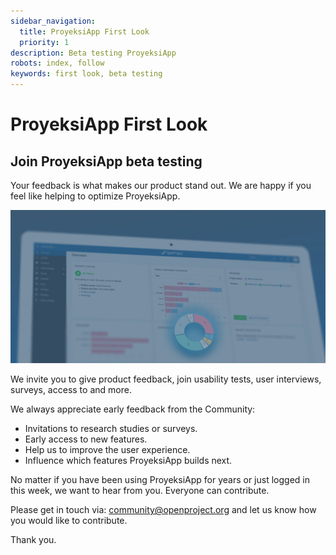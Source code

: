 ```yaml
---
sidebar_navigation:
  title: ProyeksiApp First Look
  priority: 1
description: Beta testing ProyeksiApp
robots: index, follow
keywords: first look, beta testing
---
```

# ProyeksiApp First Look

## Join ProyeksiApp beta testing

Your feedback is what makes our product stand out. We are happy if you feel like helping to optimize ProyeksiApp. 

![ProyeksiApp first look beta testing](openproject-first-look-beta-testing.jpg)

We invite you to give product feedback, join usability tests, user interviews, surveys, access to and more.

We always appreciate early feedback from the Community:

* Invitations to research studies or surveys.
* Early access to new features.
* Help us to improve the user experience.
* Influence which features ProyeksiApp builds next.

No matter if you have been using ProyeksiApp for years or just logged in this week, we want to hear from you. Everyone can contribute.

Please get in touch via: community@openproject.org and let us know how you would like to contribute.

Thank you.
